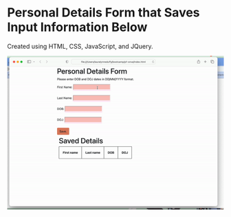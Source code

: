 # Personal Details Form that Saves Input Information Below

Created using HTML, CSS, JavaScript, and JQuery. 

![Final Version](./assets/images/snva-p1.gif)